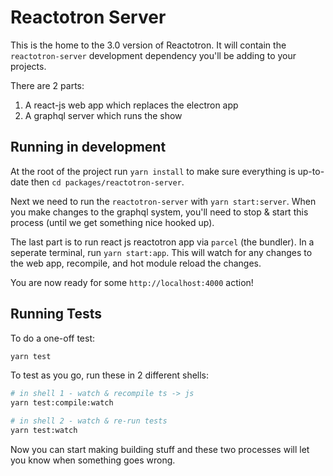 # Reactotron Server

This is the home to the 3.0 version of Reactotron. It will contain the `reactotron-server` development dependency you'll be adding to your projects.

There are 2 parts:

1. A react-js web app which replaces the electron app
2. A graphql server which runs the show

## Running in development

At the root of the project run `yarn install` to make sure everything is up-to-date then `cd packages/reactotron-server`.

Next we need to run the `reactotron-server` with `yarn start:server`. When you make changes to the graphql system, you'll need to stop & start this process (until we get something nice hooked up).

The last part is to run react js reactotron app via `parcel` (the bundler). In a seperate terminal, run `yarn start:app`. This will watch for any changes to the web app, recompile, and hot module reload the changes.

You are now ready for some `http://localhost:4000` action!

## Running Tests

To do a one-off test:

```sh
yarn test
```

To test as you go, run these in 2 different shells:

```sh
# in shell 1 - watch & recompile ts -> js
yarn test:compile:watch

# in shell 2 - watch & re-run tests
yarn test:watch
```

Now you can start making building stuff and these two processes will let you know when something goes wrong.
